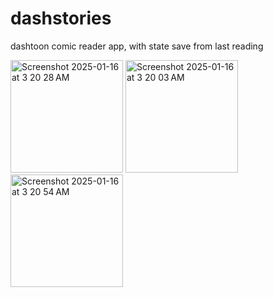 # dashstories

dashtoon comic reader app, with state save from last reading

<img width="180" alt="Screenshot 2025-01-16 at 3 20 28 AM" src="https://github.com/user-attachments/assets/366c3be7-e498-4f49-b5c7-fc2b130958d8" />
<img width="180" alt="Screenshot 2025-01-16 at 3 20 03 AM" src="https://github.com/user-attachments/assets/4e2ce60d-1ed3-47ea-add1-e581f1a60232" />
<img width="180" alt="Screenshot 2025-01-16 at 3 20 54 AM" src="https://github.com/user-attachments/assets/e165bada-bc5c-4491-a112-d9a6e4ab17b3" />
